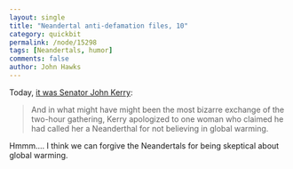 ```yaml
---
layout: single 
title: "Neandertal anti-defamation files, 10" 
category: quickbit
permalink: /node/15298
tags: [Neandertals, humor] 
comments: false 
author: John Hawks 
---
```


Today, <a href="http://nation.foxnews.com/climate-change/2011/02/22/kerry-people-who-question-global-warming-are-neanderthals">it was Senator John Kerry</a>:

<blockquote>And in what might have might been the most bizarre exchange of the two-hour gathering, Kerry apologized to one woman who claimed he had called her a Neanderthal for not believing in global warming.</blockquote>

Hmmm.... I think we can forgive the Neandertals for being skeptical about global warming. 

